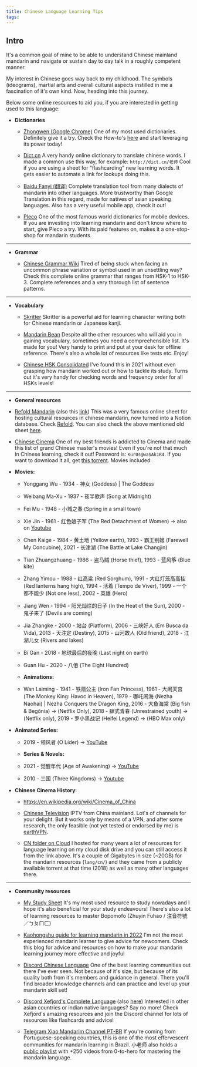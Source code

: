 ```yaml
---
title: Chinese Language Learning Tips
tags:
---
```

 
## Intro

  

It's a common goal of mine to be able to understand Chinese mainland mandarin and navigate or sustain day to day talk in a roughly competent manner.

My interest in Chinese goes way back to my childhood. The symbols (ideograms), martial arts and overall cultural aspects instilled in me a fascination of it's own kind. Now, heading into this journey.

Below some online resources to aid you, if you are interested in getting used to this language:

* **Dictionaries**

	- [Zhongwen (Google Chrome)](https://chrome.google.com/webstore/detail/zhongwen-chinese-english/kkmlkkjojmombglmlpbpapmhcaljjkde)
	  One of my most used dictionaries. Definitely give it a try. Check the How-to's [here](https://zhongwen-chrome.blogspot.com/) and start leveraging its power today!
	
	- [Dict.cn](https://dict.cn/)
	  A very handy online dictionary to translate chinese words. I made a common use this way, for example: ```http://dict.cn/老师```
	  Cool if you are using a sheet for "flashcarding" new learning words. It gets easier to automate a link for lookups doing this.
	
	- [Baidu Fanyi (翻译)](https://fanyi.baidu.com/)
	  Complete translation tool from many dialects of mandarin into other languages. More trustworthy than Google Translation in this regard, made for natives of asian speaking languages. Also has a very useful mobile app, check it out!
	
	- [Pleco](https://www.pleco.com/)
	  One of the most famous world dictionaries for mobile devices. If you are investing into learning mandarin and don't know where to start, give Pleco a try. With its paid features on, makes it a one-stop-shop for mandarin students.

----

* **Grammar**
	
	- [Chinese Grammar Wiki](https://resources.allsetlearning.com/chinese/grammar/)
	  Tired of being stuck when facing an uncommon phrase variation or symbol used in an unsettling way? Check this complete online grammar that ranges from HSK-1 to HSK-3. Complete references and a very thorough list of sentence patterns.

----


* **Vocabulary**
	
	- [Skritter](https://skritter.com/demo)
	  Skritter is a powerful aid for learning character writing both for Chinese mandarin or Japanese kanji.
	
	- [Mandarin Bean](https://mandarinbean.com/new-hsk-vocabulary/)
	  Despite all the other resources who will aid you in gaining vocabulary, sometimes you need a compreehensible list. It's made for you! Very handy to print and put at your desk for offline reference. There's also a whole lot of resources like tests etc. Enjoy!
	
	- [Chinese HSK Consolidated](https://docs.google.com/spreadsheets/d/1-BppwKJzK1swKgGw94jTB0GGB2vfr8tPdh0sTW7wi9Y/edit?usp=sharing)
	  I've found this in 2021 without even grasping how mandarin worked out or how to tackle its study. Turns out it's very handy for checking words and frequency order for all HSKs levels!

----

  

* **General resources**

- [Refold Mandarin](https://refold.link/mandarinNotion) (also this [link](https://zenith-raincoat-5cf.notion.site/Refold-Mandarin-Resources-d54bfade358b4d0a88b5600acb99582b))
  This was a very famous online sheet for hosting cultural resources in chinese mandarin, now turned into a Notion database. Check [Refold](https://refold.la/). You can also check the above mentioned old sheet [here](https://docs.google.com/spreadsheets/d/1mq3sfslUsC9WlPM7pJN5A7hOFdVqpEFBbiU8-fgmRUw/edit?usp=sharing).

- [Chinese Cinema](https://disk.yandex.ru/d/E_IM5MYJ4SG_sw) One of my best friends is addicted to Cinema and made this list of grand Chinese master's movies! Even if you're not that much in Chinese learning, check it out! Password is: ```Kur0s@wa$Ak1R4```. If you want to download it all, get [this torrent](https://drive.google.com/file/d/1hfnpu2mGB5lgZFL30JJqwJSV063CE64y/view?usp=share_link). Movies included:

- **Movies:**
	
	- Yonggang Wu - 1934 - 神女 (Goddess) | The Goddess
	
	- Weibang Ma-Xu - 1937 - 夜半歌声 (Song at Midnight)
	
	- Fei Mu - 1948 - 小城之春 (Spring in a small town)
	
	- Xie Jin - 1961 - 红色娘子军 (The Red Detachment of Women) -> also on [Youtube](https://www.youtube.com/watch?v=EenkAGNXBBQ&ab_channel=F%C3%A1bioCardoso)
	
	- Chen Kaige - 1984 - 黄土地 (Yellow earth), 1993 - 霸王别姬 (Farewell My Concubine), 2021 - 长津湖 (The Battle at Lake Changjin)
	
	- Tian Zhuangzhuang - 1986 - 盗马贼 (Horse thief), 1993 - 蓝风筝 (Blue kite)
	
	- Zhang Yimou - 1988 - 红高粱 (Red Sorghum), 1991 - 大红灯笼高高挂 (Red lanterns hang high), 1994 - 活着 (Tempo de Viver), 1999 - 一个都不能少 (Not one less), 2002 - 英雄 (Hero)
	
	- Jiang Wen - 1994 - 阳光灿烂的日子 (In the Heat of the Sun), 2000 - 鬼子来了 (Devils are coming)
	
	- Jia Zhangke - 2000 - 站台 (Platform), 2006 - 三峡好人 (Em Busca da Vida), 2013 - 天注定 (Destiny), 2015 - 山河故人 (Old friend), 2018 - 江湖儿女 (Rivers and lakes)
	
	- Bi Gan - 2018 - 地球最后的夜晚 (Last night on earth)
	
	- Guan Hu - 2020 - 八佰 (The Eight Hundred)
	
	- **Animations:**
	
	- Wan Laiming - 1941 - 铁扇公主 (Iron Fan Princess), 1961 - 大闹天宫 (The Monkey King: Havoc in Heaven), 1979 - 哪吒闹海 (Nezha Naohai) | Nezha Conquers the Dragon King, 2016 - 大鱼海棠 (Big fish & Begônia) -> (Netflix Only), 2018 - 肆式青春 (Unrestrained youth) -> (Netflix only), 2019 - 罗小黑战记 (Heifei Legend) -> (HBO Max only)

- **Animated Series:**

	- 2019 - 领风者 (O Líder) -> [YouTube](https://www.youtube.com/playlist?list=PLvL3Puo5nv9smd8eeyOQaHBPCkTEYMJIr)
	
	- **Series & Novels:**
	
	- 2021 - 觉醒年代 (Age of Awakening) -> [YouTube](https://www.youtube.com/watch?v=cI8mKJmDUYs&list=PLGdeVB4h7_6SwFRrSukO4OU2dmYyOa7Gk)
	
	- 2010 - 三国 (Three Kingdoms) -> [Youtube](https://www.youtube.com/playlist?list=PL33A390995E9A7F00)

- **Chinese Cinema History**:

	- https://en.wikipedia.org/wiki/Cinema_of_China
	
	- [Chinese Television](https://github.com/nullniverse/iptv-cn) IPTV from China mainland. Lot's of channels for your delight. But it works only by means of a VPN, and after some research, the only feasible (not yet tested or endorsed by me) is [earthVPN](https://www.earthvpn.com).
	
	- [CN folder on Cloud](https://disk.yandex.ru/d/-VPtFWfldMlAKw)
	  I hosted for many years a lot of resources for language learning on my cloud disk drive and you can still access it from the link above. It's a couple of Gigabytes in size (~20GB) for the mandarin resources (```lang/cn/```) and they came from a publicly available torrent at that time (2018) as well as many other languages there.

----


* **Community resources**

	- [My Study Sheet](https://docs.google.com/spreadsheets/d/1RxdDINBg1PjCT-nC3T4OZ0am8AFxXnPgm3HnXbDOJjY/edit?usp=sharing)
	  It's my most used resource to study nowadays and I hope it's also beneficial for your study endeavours! There's also a lot of learning resources to master Bopomofo (Zhuyin Fuhao / 注音符號／ㄅㄆㄇㄈ)
	  
	- [Kaohongshu guide for learning mandarin in 2022](https://kaohongshu.blog/2022/01/13/learn-mandarin-chinese-resources-part-1/)
	  I'm not the most experienced mandarin learner to give advice for newcomers. Check this blog for advice and resources on how to make your mandarin learning journey more effective and joyful
	
	- [Discord Chinese Language](https://discord.gg/chineselanguage)
	  One of the best learning communities out there I've ever seen. Not because of it's size, but because of its quality both from it's members and guidance in general. There you'll find broader knowledge channels and can practice and level up your mandarin skill set!
	
	- [Discord Xefjord's Complete Language](https://discord.gg/PfzZqBUw) (also [here](https://xefjord.wixsite.com/xefscompletelangs))
	  Interested in other asian countries or indian native languages? Say no more! Check Xefjord's amazing resources and join the Discord channel for lots of resources like flashcards and advice!
	
	- [Telegram Xiao Mandarim Channel PT-BR](https://t.me/mandarim)
	  If you're coming from Portuguese-speaking countries, this is one of the most effervescent communities for mandarin learning in Brazil. 小老师 also holds a [public playlist](https://www.youtube.com/playlist?list=PLSA_5IcZ3282g5B1luYSP6IxPaLigxErG) with +250 videos from 0-to-hero for mastering the mandarin language.